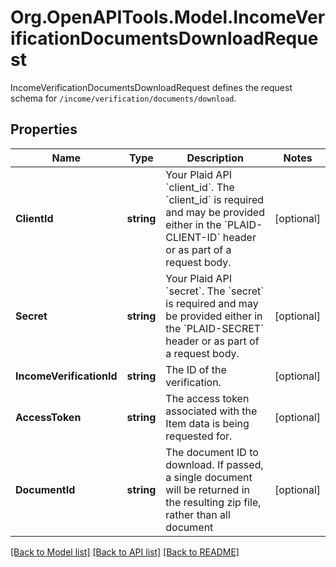 # Org.OpenAPITools.Model.IncomeVerificationDocumentsDownloadRequest
IncomeVerificationDocumentsDownloadRequest defines the request schema for `/income/verification/documents/download`.

## Properties

Name | Type | Description | Notes
------------ | ------------- | ------------- | -------------
**ClientId** | **string** | Your Plaid API &#x60;client_id&#x60;. The &#x60;client_id&#x60; is required and may be provided either in the &#x60;PLAID-CLIENT-ID&#x60; header or as part of a request body. | [optional] 
**Secret** | **string** | Your Plaid API &#x60;secret&#x60;. The &#x60;secret&#x60; is required and may be provided either in the &#x60;PLAID-SECRET&#x60; header or as part of a request body. | [optional] 
**IncomeVerificationId** | **string** | The ID of the verification. | [optional] 
**AccessToken** | **string** | The access token associated with the Item data is being requested for. | [optional] 
**DocumentId** | **string** | The document ID to download. If passed, a single document will be returned in the resulting zip file, rather than all document | [optional] 

[[Back to Model list]](../README.md#documentation-for-models) [[Back to API list]](../README.md#documentation-for-api-endpoints) [[Back to README]](../README.md)

